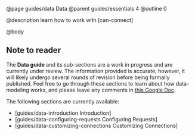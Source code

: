 @page guides/data Data
@parent guides/essentials 4
@outline 0

@description learn how to work with [can-connect]

@body

## Note to reader
 
The **Data guide** and its sub-sections are a work in progress and are currently under review. The information provided is accurate; however, it will likely undergo several rounds of revision before being formally published. Feel free to go through these sections to learn about how data-modeling works, and please leave any comments in [this Google Doc](https://docs.google.com/document/d/1Ins62Zr-rIgBHCpfIZ-VHJKrxCjmOz1rZmUSP_a6shA/edit?usp=sharing).


The following sections are currently available:

- [guides/data-introduction Introduction]
- [guides/data-configuring-requests Configuring Requests] 
- [guides/data-customizing-connections Customizing Connections]
